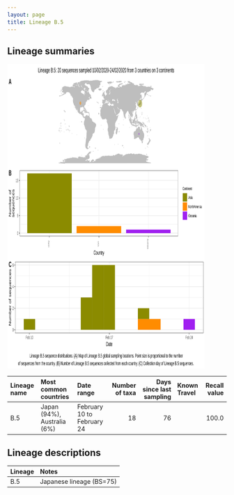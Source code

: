 ```yaml
---
layout: page
title: Lineage B.5
---
```




<h2> Lineage summaries</h2>

<img src="../assets/images/B.5.svg" alt="B.5 lineage summary figure" width="90%" height="700px" />


| Lineage name | Most common countries | Date range | Number of taxa |  Days since last sampling | Known Travel | Recall value |
|:-----|:-----|:-------|-------:|-------:|:---------|--------:|
| B.5 | Japan (94%), Australia (6%) | February 10 to February 24 | 18 | 76 |  | 100.0 |

<h2>Lineage descriptions</h2>

| Lineage | Notes |
|:-----|:-----|
| B.5 | Japanese lineage (BS=75)  |

